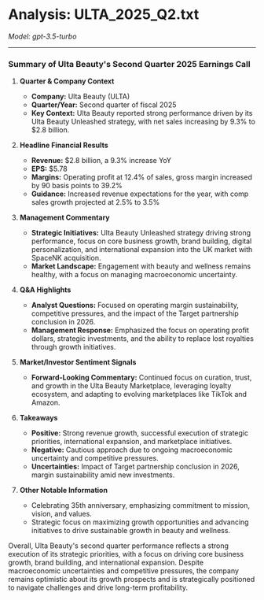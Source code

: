 # Analysis: ULTA_2025_Q2.txt

*Model: gpt-3.5-turbo*

---

### Summary of Ulta Beauty's Second Quarter 2025 Earnings Call

1. **Quarter & Company Context**
   - **Company:** Ulta Beauty (ULTA)
   - **Quarter/Year:** Second quarter of fiscal 2025
   - **Key Context:** Ulta Beauty reported strong performance driven by its Ulta Beauty Unleashed strategy, with net sales increasing by 9.3% to $2.8 billion.

2. **Headline Financial Results**
   - **Revenue:** $2.8 billion, a 9.3% increase YoY
   - **EPS:** $5.78
   - **Margins:** Operating profit at 12.4% of sales, gross margin increased by 90 basis points to 39.2%
   - **Guidance:** Increased revenue expectations for the year, with comp sales growth projected at 2.5% to 3.5%

3. **Management Commentary**
   - **Strategic Initiatives:** Ulta Beauty Unleashed strategy driving strong performance, focus on core business growth, brand building, digital personalization, and international expansion into the UK market with SpaceNK acquisition.
   - **Market Landscape:** Engagement with beauty and wellness remains healthy, with a focus on managing macroeconomic uncertainty.

4. **Q&A Highlights**
   - **Analyst Questions:** Focused on operating margin sustainability, competitive pressures, and the impact of the Target partnership conclusion in 2026.
   - **Management Response:** Emphasized the focus on operating profit dollars, strategic investments, and the ability to replace lost royalties through growth initiatives.

5. **Market/Investor Sentiment Signals**
   - **Forward-Looking Commentary:** Continued focus on curation, trust, and growth in the Ulta Beauty Marketplace, leveraging loyalty ecosystem, and adapting to evolving marketplaces like TikTok and Amazon.

6. **Takeaways**
   - **Positive:** Strong revenue growth, successful execution of strategic priorities, international expansion, and marketplace initiatives.
   - **Negative:** Cautious approach due to ongoing macroeconomic uncertainty and competitive pressures.
   - **Uncertainties:** Impact of Target partnership conclusion in 2026, margin sustainability amid new investments.

7. **Other Notable Information**
   - Celebrating 35th anniversary, emphasizing commitment to mission, vision, and values.
   - Strategic focus on maximizing growth opportunities and advancing initiatives to drive sustainable growth in beauty and wellness.

Overall, Ulta Beauty's second quarter performance reflects a strong execution of its strategic priorities, with a focus on driving core business growth, brand building, and international expansion. Despite macroeconomic uncertainties and competitive pressures, the company remains optimistic about its growth prospects and is strategically positioned to navigate challenges and drive long-term profitability.